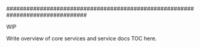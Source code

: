 ################################################################################

WIP

Write overview of core services and service docs TOC here.
